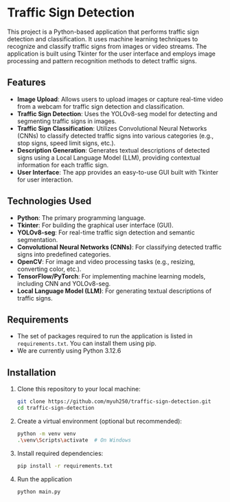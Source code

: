 # Traffic Sign Detection

This project is a Python-based application that performs traffic sign detection and classification. It uses machine learning techniques to recognize and classify traffic signs from images or video streams. The application is built using Tkinter for the user interface and employs image processing and pattern recognition methods to detect traffic signs.

## Features

- **Image Upload**: Allows users to upload images or capture real-time video from a webcam for traffic sign detection and classification.
- **Traffic Sign Detection**: Uses the YOLOv8-seg model for detecting and segmenting traffic signs in images.
- **Traffic Sign Classification**: Utilizes Convolutional Neural Networks (CNNs) to classify detected traffic signs into various categories (e.g., stop signs, speed limit signs, etc.).
- **Description Generation**: Generates textual descriptions of detected signs using a Local Language Model (LLM), providing contextual information for each traffic sign.
- **User Interface**: The app provides an easy-to-use GUI built with Tkinter for user interaction.

## Technologies Used

- **Python**: The primary programming language.
- **Tkinter**: For building the graphical user interface (GUI).
- **YOLOv8-seg**: For real-time traffic sign detection and semantic segmentation.
- **Convolutional Neural Networks (CNNs)**: For classifying detected traffic signs into predefined categories.
- **OpenCV**: For image and video processing tasks (e.g., resizing, converting color, etc.).
- **TensorFlow/PyTorch**: For implementing machine learning models, including CNN and YOLOv8-seg.
- **Local Language Model (LLM)**: For generating textual descriptions of traffic signs.

## Requirements
- The set of packages required to run the application is listed in `requirements.txt`. You can install them using pip.
- We are currently using Python 3.12.6

## Installation

1. Clone this repository to your local machine:
   ```bash
   git clone https://github.com/myuh250/traffic-sign-detection.git
   cd traffic-sign-detection
   ```

2. Create a virtual environment (optional but recommended):
   ```bash
   python -m venv venv
   .\venv\Scripts\activate  # On Windows
   ```

3. Install required dependencies:
    ```bash
    pip install -r requirements.txt
    ```

4. Run the application
    ```bash
    python main.py
    ```
